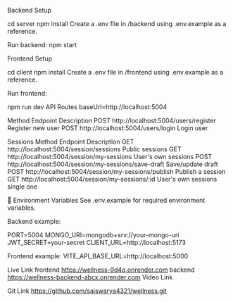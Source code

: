 Backend Setup

cd server
npm install
Create a .env file in /backend using .env.example as a reference.

Run backend:
npm start


Frontend Setup


cd client
npm install
Create a .env file in /frontend using .env.example as a reference.

Run frontend:

npm run dev
 API Routes
 baseUrl=http://localhost:5004

Method	Endpoint	Description
POST	http://localhost:5004/users/register	Register new user
POST	http://localhost:5004/users/login	Login user

Sessions
Method	Endpoint	Description
GET	http://localhost:5004/session/sessions	Public sessions
GET	http://localhost:5004/session/my-sessions	User's own sessions
POST	http://localhost:5004/session/my-sessions/save-draft	Save/update draft
POST	http://localhost:5004/session/my-sessions/publish	Publish a session
GET	http://localhost:5004/session/my-sessions/:id	User's own sessions single one

🔑 Environment Variables
See .env.example for required environment variables.

Backend example:


PORT=5004
MONGO_URI=mongodb+srv://your-mongo-uri
JWT_SECRET=your-secret
CLIENT_URL=http://localhost:5173

Frontend example:
VITE_API_BASE_URL=http://localhost:5000

Live Link
frontend
https://wellness-9d4q.onrender.com
backend
https://wellness-backend-abcx.onrender.com
Video Link

Git Link 
https://github.com/saiswarya4321/wellness.git